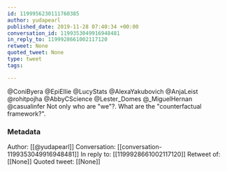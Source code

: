 ```yaml
---
id: 1199956230111760385
author: yudapearl
published_date: 2019-11-28 07:40:34 +00:00
conversation_id: 1199353049916948481
in_reply_to: 1199928661002117120
retweet: None
quoted_tweet: None
type: tweet
tags:

---
```


@ConiByera @EpiEllie @LucyStats @AlexaYakubovich @AnjaLeist @rohitpojha @AbbyCScience @Lester_Domes @_MiguelHernan @casualinfer Not only who are "we"?. What are the "counterfactual framework?".

### Metadata

Author: [[@yudapearl]]
Conversation: [[conversation-1199353049916948481]]
In reply to: [[1199928661002117120]]
Retweet of: [[None]]
Quoted tweet: [[None]]
